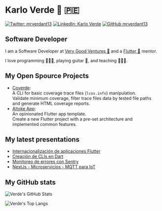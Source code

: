 # Karlo Verde 💙 🇵🇪

[![Twitter: mrverdant13](https://img.shields.io/twitter/follow/mrverdant13?style=social)](https://twitter.com/mrverdant13)
[![LinkedIn: Karlo Verde](https://img.shields.io/badge/mrverdant13-blue?style=flat-square&logo=Linkedin&logoColor=white&link=www.linkedin.com/in/mrverdant13/)](https://www.linkedin.com/in/mrverdant13)
[![GitHub mrverdant13](https://img.shields.io/github/followers/mrverdant13?label=follow&style=social)](https://github.com/mrverdant13)

## Software Developer

I am a Software Developer at [Very Good Ventures 🦄](https://verygood.ventures/) and a [Flutter 💙](https://flutter.dev/) mentor.

I love programming 👨🏻‍💻, playing guitar 🎸, and teaching 👨🏻‍🏫.

## My Open Spource Projects

- [Coverde](https://pub.dev/packages/coverde):\
  A CLI for basic coverage trace files (`lcov.info`) manipulation.\
  Validate minimum coverage, filter trace files data by tested file paths and generate HTML coverage reports.
- [Altoke App](https://github.com/mrverdant13/altoke_app):\
  An opinionated Flutter app template.\
  Create a new Flutter project with a pre-set architecture and implemented common features.

## My latest presentations

- [Internacionalización de aplicaciones Flutter](https://www.youtube.com/watch?v=IDUCrMn5djc)
- [Creación de CLIs en Dart](https://www.youtube.com/watch?v=0oyFW-KF0d8)
- [Monitoreo de errores con Sentry](https://youtu.be/2sojRZSFjFs?t=2530)
- [NestJs - Microservicios - MQTT para IoT](https://www.youtube.com/watch?v=eptjyt3dEzM)

## My GitHub stats

![Verde's GitHub Stats](https://github-readme-stats.vercel.app/api?username=mrverdant13&show_icons=true&count_private=true)

![Verde's Top Langs](https://github-readme-stats.vercel.app/api/top-langs/?username=mrverdant13&layout=compact)
